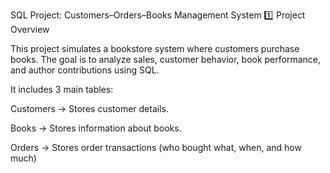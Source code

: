 SQL Project: Customers–Orders–Books Management System
1️⃣ Project Overview

This project simulates a bookstore system where customers purchase books. The goal is to analyze sales, customer behavior, book performance, and author contributions using SQL.

It includes 3 main tables:

Customers → Stores customer details.

Books → Stores information about books.

Orders → Stores order transactions (who bought what, when, and how much)
